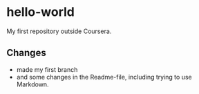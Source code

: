 # hello-world
My first repository outside Coursera.

## Changes
* made my first branch
* and some changes in the Readme-file, including trying to use Markdown.
